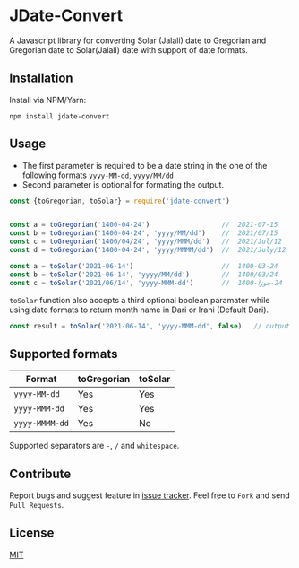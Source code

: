 JDate-Convert
=====

A Javascript library for converting Solar (Jalali) date to Gregorian and Gregorian date to 
Solar(Jalali) date with support of date formats.


## Installation

Install via NPM/Yarn:

`npm install jdate-convert`


## Usage

- The first parameter is required to be a date string in the one of the following formats `yyyy-MM-dd`, `yyyy/MM/dd`
- Second parameter is optional for formating the output.

```javascript
const {toGregorian, toSolar} = require('jdate-convert')


const a = toGregorian('1400-04-24')                  //  2021-07-15
const b = toGregorian('1400-04-24', 'yyyy/MM/dd')    //  2021/07/15
const c = toGregorian('1400/04/24', 'yyyy/MMM/dd')   //  2021/Jul/12
const d = toGregorian('1400-04-24', 'yyyy/MMMM/dd')  //  2021/July/12

const a = toSolar('2021-06-14')                      //  1400-03-24
const b = toSolar('2021-06-14', 'yyyy/MM/dd')        //  1400/03/24
const c = toSolar('2021/06/14', 'yyyy-MMM-dd')       //  1400-ا      24-جوزا
```

`toSolar` function also accepts a third optional boolean paramater while using date formats
to return month name in Dari or Irani (Default Dari).
```javascript
const result = toSolar('2021-06-14', 'yyyy-MMM-dd', false)   // output 1400-ا      24-خرداد 
```


## Supported formats

|     Format     |  toGregorian  | toSolar  |
| -------------- | ------------- | -------- |
| `yyyy-MM-dd`   |      Yes      |   Yes    |
| `yyyy-MMM-dd`  |      Yes      |   Yes    |
| `yyyy-MMMM-dd` |      Yes      |    No    |

Supported separators are `-`, `/` and `whitespace`.


## Contribute

Report bugs and suggest feature in [issue tracker](https://github.com/habibmhamadi/jdate-convert/issues). Feel free to `Fork` and send `Pull Requests`.


## License

[MIT](https://github.com/habibmhamadi/jdate-convert/blob/main/LICENSE)

